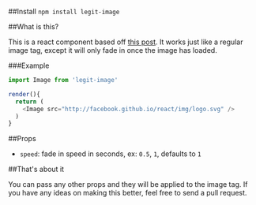 ##Install
`npm install legit-image`

##What is this?

This is a react component based off [this post](http://davidwalsh.name/lazyload-image-fade). It works just like a regular image tag, except it will only fade in once the image has loaded.

###Example
~~~js
import Image from 'legit-image'

render(){
  return (
    <Image src="http://facebook.github.io/react/img/logo.svg" />
  )
}

~~~

##Props

- `speed`: fade in speed in seconds, ex: `0.5`, `1`, defaults to `1`

##That's about it

You can pass any other props and they will be applied to the image tag. If you have any ideas on making this better, feel free to send a pull request.
